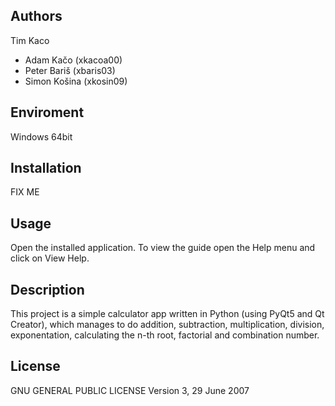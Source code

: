 ﻿Authors
------
Tim Kaco
- Adam Kačo (xkacoa00)
- Peter Bariš (xbaris03)
- Simon Košina (xkosin09)

Enviroment
---------
Windows 64bit

Installation
---------
FIX ME

Usage
---------
Open the installed application. To view the guide open the Help menu and click on View Help.

Description
---------
This project is a simple calculator app written in Python (using PyQt5 and Qt Creator), which manages to do addition, 
subtraction, multiplication, division, exponentation, calculating the n-th root, factorial and combination number.

License
---------
GNU GENERAL PUBLIC LICENSE Version 3, 29 June 2007